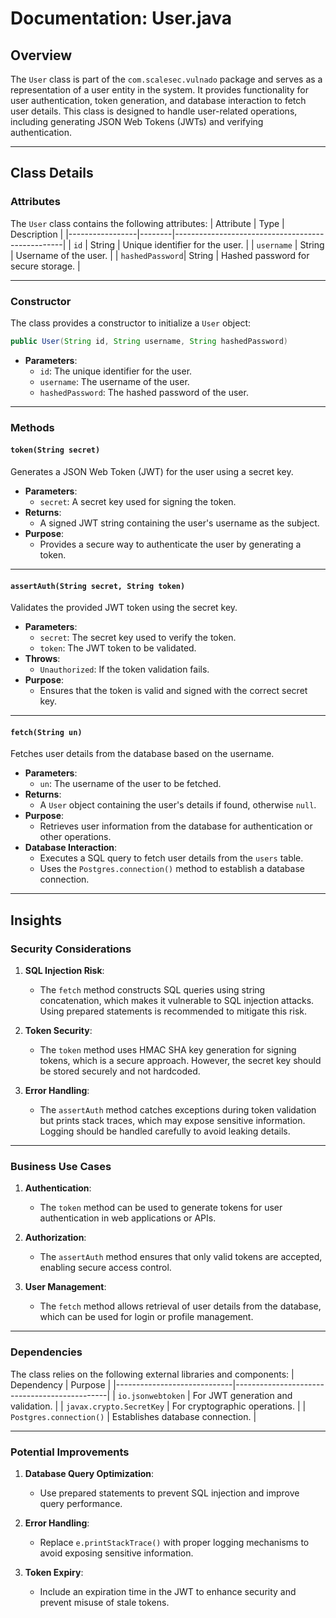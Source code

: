 # Documentation: User.java

## Overview
The `User` class is part of the `com.scalesec.vulnado` package and serves as a representation of a user entity in the system. It provides functionality for user authentication, token generation, and database interaction to fetch user details. This class is designed to handle user-related operations, including generating JSON Web Tokens (JWTs) and verifying authentication.

---

## Class Details

### Attributes
The `User` class contains the following attributes:
| Attribute       | Type   | Description                                      |
|-----------------|--------|--------------------------------------------------|
| `id`            | String | Unique identifier for the user.                 |
| `username`      | String | Username of the user.                           |
| `hashedPassword`| String | Hashed password for secure storage.             |

---

### Constructor
The class provides a constructor to initialize a `User` object:
```java
public User(String id, String username, String hashedPassword)
```
- **Parameters**:
  - `id`: The unique identifier for the user.
  - `username`: The username of the user.
  - `hashedPassword`: The hashed password of the user.

---

### Methods

#### `token(String secret)`
Generates a JSON Web Token (JWT) for the user using a secret key.
- **Parameters**:
  - `secret`: A secret key used for signing the token.
- **Returns**:
  - A signed JWT string containing the user's username as the subject.
- **Purpose**:
  - Provides a secure way to authenticate the user by generating a token.

---

#### `assertAuth(String secret, String token)`
Validates the provided JWT token using the secret key.
- **Parameters**:
  - `secret`: The secret key used to verify the token.
  - `token`: The JWT token to be validated.
- **Throws**:
  - `Unauthorized`: If the token validation fails.
- **Purpose**:
  - Ensures that the token is valid and signed with the correct secret key.

---

#### `fetch(String un)`
Fetches user details from the database based on the username.
- **Parameters**:
  - `un`: The username of the user to be fetched.
- **Returns**:
  - A `User` object containing the user's details if found, otherwise `null`.
- **Purpose**:
  - Retrieves user information from the database for authentication or other operations.
- **Database Interaction**:
  - Executes a SQL query to fetch user details from the `users` table.
  - Uses the `Postgres.connection()` method to establish a database connection.

---

## Insights

### Security Considerations
1. **SQL Injection Risk**:
   - The `fetch` method constructs SQL queries using string concatenation, which makes it vulnerable to SQL injection attacks. Using prepared statements is recommended to mitigate this risk.

2. **Token Security**:
   - The `token` method uses HMAC SHA key generation for signing tokens, which is a secure approach. However, the secret key should be stored securely and not hardcoded.

3. **Error Handling**:
   - The `assertAuth` method catches exceptions during token validation but prints stack traces, which may expose sensitive information. Logging should be handled carefully to avoid leaking details.

---

### Business Use Cases
1. **Authentication**:
   - The `token` method can be used to generate tokens for user authentication in web applications or APIs.

2. **Authorization**:
   - The `assertAuth` method ensures that only valid tokens are accepted, enabling secure access control.

3. **User Management**:
   - The `fetch` method allows retrieval of user details from the database, which can be used for login or profile management.

---

### Dependencies
The class relies on the following external libraries and components:
| Dependency                  | Purpose                                      |
|-----------------------------|----------------------------------------------|
| `io.jsonwebtoken`           | For JWT generation and validation.          |
| `javax.crypto.SecretKey`    | For cryptographic operations.               |
| `Postgres.connection()`     | Establishes database connection.            |

---

### Potential Improvements
1. **Database Query Optimization**:
   - Use prepared statements to prevent SQL injection and improve query performance.

2. **Error Handling**:
   - Replace `e.printStackTrace()` with proper logging mechanisms to avoid exposing sensitive information.

3. **Token Expiry**:
   - Include an expiration time in the JWT to enhance security and prevent misuse of stale tokens.
